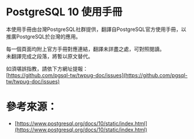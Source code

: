 # PostgreSQL 10 使用手冊

本使用手冊由台灣PostgreSQL社群提供，翻譯自PostgreSQL官方使用手冊，以推廣PostgreSQL於台灣的應用。

每一個頁面均附上官方手冊對應連結，翻譯未詳盡之處，可對照閱讀。  
未翻譯完成之段落，將暫以原文替代。

如須堪誤指教，請依下方網址提報：  
[https://github.com/pgsql-tw/twpug-doc/issues](https://github.com/pgsql-tw/twpug-doc/issues)

# 參考來源：

* [https://www.postgresql.org/docs/10/static/index.html](https://www.postgresql.org/docs/10/static/index.html)



